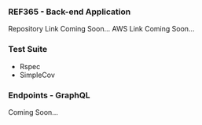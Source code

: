 ### REF365 - Back-end Application 
Repository Link Coming Soon...
AWS Link Coming Soon...

### Test Suite
- Rspec<br>
- SimpleCov<br>

### Endpoints - GraphQL
Coming Soon...

